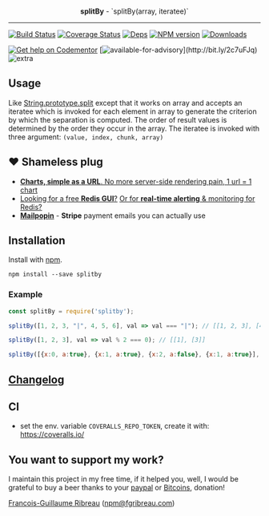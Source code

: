 <div align="center">
  <br><p><strong>splitBy</strong> - `splitBy(array, iteratee)`</p>
</div>

------------------------------------------------

[![Build Status](https://img.shields.io/circleci/project/FGRibreau/splitby.svg)](https://circleci.com/gh/FGRibreau/splitby/) [![Coverage Status](https://img.shields.io/coveralls/FGRibreau/splitby/master.svg)](https://coveralls.io/github/FGRibreau/splitby?branch=master) [![Deps](	https://img.shields.io/david/FGRibreau/splitby.svg)](https://david-dm.org/FGRibreau/splitby) [![NPM version](https://img.shields.io/npm/v/splitby.svg)](http://badge.fury.io/js/splitby) [![Downloads](http://img.shields.io/npm/dm/splitby.svg)](https://www.npmjs.com/package/splitby)

[![Get help on Codementor](https://cdn.codementor.io/badges/get_help_github.svg)](https://www.codementor.io/francois-guillaume-ribreau?utm_source=github&utm_medium=button&utm_term=francois-guillaume-ribreau&utm_campaign=github)  [![available-for-advisory](https://img.shields.io/badge/available%20for%20consulting%20advisory-yes-ff69b4.svg?)](http://bit.ly/2c7uFJq) ![extra](https://img.shields.io/badge/actively%20maintained-yes-ff69b4.svg)

<!-- ![NPM](https://nodei.co/npm/splitby.png?downloadRank=true) ![NPM](https://nodei.co/npm-dl/splitby.png?months=3&height=2) -->

## Usage

Like [String.prototype.split](https://developer.mozilla.org/en-US/docs/Web/JavaScript/Reference/Global_Objects/String/split) except that it works on array and accepts an iteratee which is invoked for each element in array to generate the criterion by which the separation is computed. The order of result values is determined by the order they occur in the array. The iteratee is invoked with three argument: `(value, index, chunk, array)`

## ❤️ Shameless plug
- [**Charts, simple as a URL**. No more server-side rendering pain, 1 url = 1 chart](https://image-charts.com)
- [Looking for a free **Redis GUI**?](http://redsmin.com) [Or for **real-time alerting** & monitoring for Redis?](http://redsmin.com)
- [**Mailpopin**](https://mailpop.in/) - **Stripe** payment emails you can actually use

## Installation

Install with [npm](https://npmjs.org/package/splitby).

    npm install --save splitby


### Example

```javascript
const splitBy = require('splitby');

splitBy([1, 2, 3, "|", 4, 5, 6], val => val === "|"); // [[1, 2, 3], [4, 5, 6]]

splitBy([1, 2, 3], val => val % 2 === 0); // [[1], [3]]

splitBy([{x:0, a:true}, {x:1, a:true}, {x:2, a:false}, {x:1, a:true}], (val) => !val.a); // [[{"a": true, "x": 0}, {"a": true, "x": 1}], [{"a": true, "x": 1}]
```


## [Changelog](CHANGELOG.md)

## CI

- set the env. variable `COVERALLS_REPO_TOKEN`, create it with: https://coveralls.io/


## You want to support my work?

I maintain this project in my free time, if it helped you, well, I would be grateful to buy a beer thanks to your [paypal](https://paypal.me/fgribreau) or [Bitcoins](https://www.coinbase.com/fgribreau), donation!

[Francois-Guillaume Ribreau](http://fgribreau.com) (npm@fgribreau.com)
